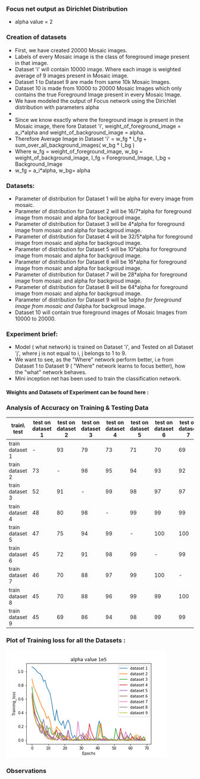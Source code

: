 ### Focus net output as Dirichlet Distribution

- alpha value = 2


### Creation of datasets
- First, we have created 20000 Mosaic images.
- Labels of every Mosaic image is the class of foreground image present in that image.
- Dataset 'i' will contain 10000 image. Where each image is weighted average of 9 images present in Mosaic image. 
- Dataset 1 to Dataset 9 are made from same 10k Mosaic Images.
- Dataset 10 is made from 10000 to 20000 Mosaic Images which only contains the true Foreground Image present in every Mosaic Image.
- We have modeled the output of Focus network using the Dirichlet distribution with parameters alpha 
- 
- Since we know exactly where the foreground image is present in the Mosaic image, there fore Dataset 'i', weight_of_foreground_image = a_i*alpha and weight_of_background_image = alpha. 
- Therefore Average Image in Dataset 'i' = w_fg * I_fg + sum_over_all_background_images( w_bg * I_bg ) 
- Where w_fg = weight_of_foreground_image, w_bg = weight_of_background_image, I_fg = Foreground_Image, I_bg = Background_Image
- w_fg = a_i*alpha, w_bg= alpha

### Datasets:
- Parameter of distribution for Dataset 1 will be alpha for every image from mosaic.
- Parameter of distribution for Dataset 2 will be 16/7*alpha for foreground image from mosaic and alpha for backgroud image.
- Parameter of distribution for Dataset 3 will be 4*alpha for foreground image from mosaic and alpha for backgroud image.
- Parameter of distribution for Dataset 4 will be 32/5*alpha for foreground image from mosaic and alpha for backgroud image.
- Parameter of distribution for Dataset 5 will be 10*alpha for foreground image from mosaic and alpha for backgroud image.
- Parameter of distribution for Dataset 6 will be 16*alpha for foreground image from mosaic and alpha for backgroud image.
- Parameter of distribution for Dataset 7 will be 28*alpha for foreground image from mosaic and alpha for backgroud image.
- Parameter of distribution for Dataset 8 will be 64*alpha for foreground image from mosaic and alpha for backgroud image.
- Parameter of distribution for Dataset 9 will be 1*alpha for foreground image from mosaic and 0*alpha for backgroud image.
- Dataset 10 will contain true foreground images of Mosaic Images from 10000 to 20000.

### Experiment brief:
- Model ( what network) is trained on Dataset 'i', and Tested on all Dataset 'j', where j is not equal to i, j belongs to 1 to 9.
- We want to see, as the "Where" network perform better, i.e from Dataset 1 to Dataset 9 ( "Where" network learns to focus better),  how the "what" network behaves.
- Mini inception net has been used to train the classification network.

#### Weights and Datasets of Experiment can be found here :
>
### Analysis of Accuracy on Training & Testing Data

| train\ test  | test on dataset 1 | test on dataset 2 | test on dataset 3 | test on dataset 4 | test on dataset 5 | test on dataset 6 | test on dataset 7 | test on dataset 8 | test on dataset 9| test on dataset 10 |
|----------|-----|-----|-----|-----|-----|-----|-----|-----|----|----|
| train dataset 1      | - | 93 | 79 | 73 | 71 | 70 | 69 | 69 | 69 | 68 |
| train dataset 2      | 73 | - | 98 | 95 | 94 | 93 | 92 | 92 | 91 | 88 |
| train dataset 3      | 52 | 91 | - | 99 | 98 | 97 | 97 | 96 | 96 | 92 |     
| train dataset 4      | 48 | 80 | 98 | - | 99 | 99 | 99 | 99 | 99 | 94 |
| train dataset 5      | 47 | 75 | 94 | 99 | - | 100 | 100 | 99 | 99 | 95 |
| train dataset 6      | 45 | 72 | 91 | 98 | 99 | - | 99 | 99 | 99 | 95 |
| train dataset 7      | 46 | 70 | 88 | 97 | 99 |100 | - | 100| 100 | 95 |
| train dataset 8      | 45 | 70 | 88 | 96 | 99 | 99 | 100 | - |100 | 95 |
| train dataset 9      | 45 | 69 | 86 | 94 | 98 | 99 | 99 | 99 | - | 95 |



### Plot of Training loss for all the Datasets :
 ![](Figure.png)
 
### Observations

